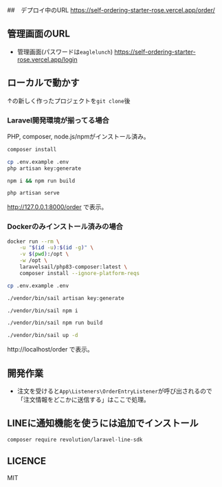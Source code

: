 ##　デプロイ中のURL
https://self-ordering-starter-rose.vercel.app/order/

## 管理画面のURL
- 管理画面(パスワードは`eaglelunch`) https://self-ordering-starter-rose.vercel.app/login

## ローカルで動かす

↑の新しく作ったプロジェクトを`git clone`後

### Laravel開発環境が揃ってる場合
PHP, composer, node.js/npmがインストール済み。

```bash
composer install

cp .env.example .env
php artisan key:generate

npm i && npm run build

php artisan serve
```
http://127.0.0.1:8000/order で表示。

### Dockerのみインストール済みの場合
```bash
docker run --rm \
    -u "$(id -u):$(id -g)" \
    -v $(pwd):/opt \
    -w /opt \
    laravelsail/php83-composer:latest \
    composer install --ignore-platform-reqs

cp .env.example .env

./vendor/bin/sail artisan key:generate

./vendor/bin/sail npm i

./vendor/bin/sail npm run build

./vendor/bin/sail up -d
```
http://localhost/order で表示。

## 開発作業
- 注文を受けると`App\Listeners\OrderEntryListener`が呼び出されるので「注文情報をどこかに送信する」はここで処理。

## LINEに通知機能を使うには追加でインストール
```bash
composer require revolution/laravel-line-sdk
```

## LICENCE
MIT

